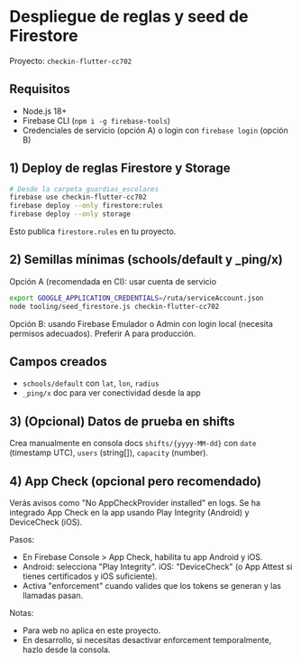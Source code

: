 # Despliegue de reglas y seed de Firestore

Proyecto: `checkin-flutter-cc702`

## Requisitos
- Node.js 18+
- Firebase CLI (`npm i -g firebase-tools`)
- Credenciales de servicio (opción A) o login con `firebase login` (opción B)

## 1) Deploy de reglas Firestore y Storage

```bash
# Desde la carpeta guardias_escolares
firebase use checkin-flutter-cc702
firebase deploy --only firestore:rules
firebase deploy --only storage
```

Esto publica `firestore.rules` en tu proyecto.

## 2) Semillas mínimas (schools/default y _ping/x)

Opción A (recomendada en CI): usar cuenta de servicio
```bash
export GOOGLE_APPLICATION_CREDENTIALS=/ruta/serviceAccount.json
node tooling/seed_firestore.js checkin-flutter-cc702
```

Opción B: usando Firebase Emulador o Admin con login local (necesita permisos adecuados). Preferir A para producción.

## Campos creados
- `schools/default` con `lat`, `lon`, `radius`
- `_ping/x` doc para ver conectividad desde la app

## 3) (Opcional) Datos de prueba en shifts
Crea manualmente en consola docs `shifts/{yyyy-MM-dd}` con `date` (timestamp UTC), `users` (string[]), `capacity` (number).

## 4) App Check (opcional pero recomendado)
Verás avisos como "No AppCheckProvider installed" en logs. Se ha integrado App Check en la app usando Play Integrity (Android) y DeviceCheck (iOS).

Pasos:
- En Firebase Console > App Check, habilita tu app Android y iOS.
- Android: selecciona "Play Integrity". iOS: "DeviceCheck" (o App Attest si tienes certificados y iOS suficiente).
- Activa "enforcement" cuando valides que los tokens se generan y las llamadas pasan.

Notas:
- Para web no aplica en este proyecto.
- En desarrollo, si necesitas desactivar enforcement temporalmente, hazlo desde la consola.
